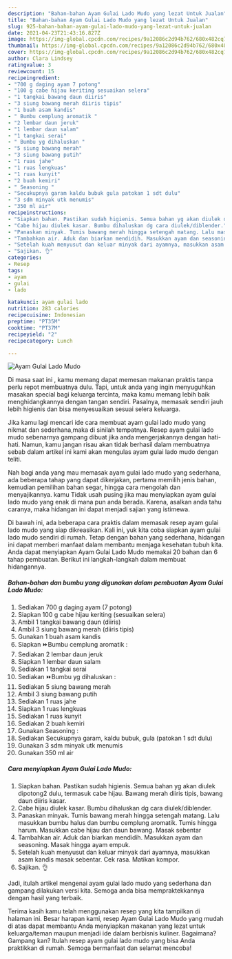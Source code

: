 ```yaml
---
description: "Bahan-bahan Ayam Gulai Lado Mudo yang lezat Untuk Jualan"
title: "Bahan-bahan Ayam Gulai Lado Mudo yang lezat Untuk Jualan"
slug: 925-bahan-bahan-ayam-gulai-lado-mudo-yang-lezat-untuk-jualan
date: 2021-04-23T21:43:16.827Z
image: https://img-global.cpcdn.com/recipes/9a12086c2d94b762/680x482cq70/ayam-gulai-lado-mudo-foto-resep-utama.jpg
thumbnail: https://img-global.cpcdn.com/recipes/9a12086c2d94b762/680x482cq70/ayam-gulai-lado-mudo-foto-resep-utama.jpg
cover: https://img-global.cpcdn.com/recipes/9a12086c2d94b762/680x482cq70/ayam-gulai-lado-mudo-foto-resep-utama.jpg
author: Clara Lindsey
ratingvalue: 3
reviewcount: 15
recipeingredient:
- "700 g daging ayam 7 potong"
- "100 g cabe hijau keriting sesuaikan selera"
- "1 tangkai bawang daun diiris"
- "3 siung bawang merah diiris tipis"
- "1 buah asam kandis"
- " Bumbu cemplung aromatik "
- "2 lembar daun jeruk"
- "1 lembar daun salam"
- "1 tangkai serai"
- " Bumbu yg dihaluskan "
- "5 siung bawang merah"
- "3 siung bawang putih"
- "1 ruas jahe"
- "1 ruas lengkuas"
- "1 ruas kunyit"
- "2 buah kemiri"
- " Seasoning "
- "Secukupnya garam kaldu bubuk gula patokan 1 sdt dulu"
- "3 sdm minyak utk menumis"
- "350 ml air"
recipeinstructions:
- "Siapkan bahan. Pastikan sudah higienis. Semua bahan yg akan diulek dipotong2 dulu, termasuk cabe hijau. Bawang merah diiris tipis, bawang daun diiris kasar."
- "Cabe hijau diulek kasar. Bumbu dihaluskan dg cara diulek/diblender."
- "Panaskan minyak. Tumis bawang merah hingga setengah matang. Lalu masukkan bumbu halus dan bumbu cemplung aromatik. Tumis hingga harum. Masukkan cabe hijau dan daun bawang. Masak sebentar"
- "Tambahkan air. Aduk dan biarkan mendidih. Masukkan ayam dan seasoning. Masak hingga ayam empuk."
- "Setelah kuah menyusut dan keluar minyak dari ayamnya, masukkan asam kandis masak sebentar. Cek rasa. Matikan kompor."
- "Sajikan. 👌"
categories:
- Resep
tags:
- ayam
- gulai
- lado

katakunci: ayam gulai lado 
nutrition: 283 calories
recipecuisine: Indonesian
preptime: "PT35M"
cooktime: "PT37M"
recipeyield: "2"
recipecategory: Lunch

---
```



![Ayam Gulai Lado Mudo](https://img-global.cpcdn.com/recipes/9a12086c2d94b762/680x482cq70/ayam-gulai-lado-mudo-foto-resep-utama.jpg)

Di masa  saat ini , kamu memang dapat memesan makanan praktis tanpa perlu repot membuatnya dulu. Tapi, untuk anda yang ingin menyuguhkan masakan special bagi keluarga tercinta, maka kamu memang lebih baik menghidangkannya dengan tangan sendiri. Pasalnya, memasak sendiri jauh lebih higienis dan bisa menyesuaikan sesuai selera keluarga.

Jika kamu lagi mencari ide cara membuat ayam gulai lado mudo yang nikmat dan sederhana,maka di sinilah tempatnya. Resep ayam gulai lado mudo  sebenarnya gampang dibuat jika anda mengerjakannya dengan hati-hati. Namun, kamu jangan risau akan tidak berhasil dalam membuatnya 
sebab dalam artikel ini kami akan mengulas ayam gulai lado mudo dengan teliti.  



Nah bagi anda yang mau memasak ayam gulai lado mudo yang sederhana, ada beberapa tahap yang dapat dikerjakan, pertama memilih jenis bahan, kemudian pemilihan bahan segar, hingga cara mengolah dan menyajikannya. kamu Tidak usah pusing jika mau menyiapkan ayam gulai lado mudo yang enak di mana pun anda berada. Karena, asalkan anda  tahu caranya, maka hidangan ini dapat menjadi sajian yang istimewa.

Di bawah ini, ada beberapa cara praktis  dalam memasak resep ayam gulai lado mudo yang siap dikreasikan. Kali ini, yuk kita coba siapkan ayam gulai lado mudo sendiri di rumah. Tetap dengan bahan yang sederhana, hidangan ini dapat memberi manfaat dalam membantu menjaga kesehatan tubuh kita. Anda dapat menyiapkan Ayam Gulai Lado Mudo memakai 20 bahan dan 6 tahap pembuatan. Berikut ini langkah-langkah dalam membuat hidangannya.

<!--inarticleads1-->

##### Bahan-bahan dan bumbu yang digunakan dalam pembuatan Ayam Gulai Lado Mudo:

1. Sediakan 700 g daging ayam (7 potong)
1. Siapkan 100 g cabe hijau keriting (sesuaikan selera)
1. Ambil 1 tangkai bawang daun (diiris)
1. Ambil 3 siung bawang merah (diiris tipis)
1. Gunakan 1 buah asam kandis
1. Siapkan  ⏩Bumbu cemplung aromatik :
1. Sediakan 2 lembar daun jeruk
1. Siapkan 1 lembar daun salam
1. Sediakan 1 tangkai serai
1. Sediakan  ⏩Bumbu yg dihaluskan :
1. Sediakan 5 siung bawang merah
1. Ambil 3 siung bawang putih
1. Sediakan 1 ruas jahe
1. Siapkan 1 ruas lengkuas
1. Sediakan 1 ruas kunyit
1. Sediakan 2 buah kemiri
1. Gunakan  Seasoning :
1. Sediakan Secukupnya garam, kaldu bubuk, gula (patokan 1 sdt dulu)
1. Gunakan 3 sdm minyak utk menumis
1. Gunakan 350 ml air




<!--inarticleads2-->

##### Cara menyiapkan Ayam Gulai Lado Mudo:

1. Siapkan bahan. Pastikan sudah higienis. Semua bahan yg akan diulek dipotong2 dulu, termasuk cabe hijau. Bawang merah diiris tipis, bawang daun diiris kasar.
1. Cabe hijau diulek kasar. Bumbu dihaluskan dg cara diulek/diblender.
1. Panaskan minyak. Tumis bawang merah hingga setengah matang. Lalu masukkan bumbu halus dan bumbu cemplung aromatik. Tumis hingga harum. Masukkan cabe hijau dan daun bawang. Masak sebentar
1. Tambahkan air. Aduk dan biarkan mendidih. Masukkan ayam dan seasoning. Masak hingga ayam empuk.
1. Setelah kuah menyusut dan keluar minyak dari ayamnya, masukkan asam kandis masak sebentar. Cek rasa. Matikan kompor.
1. Sajikan. 👌




Jadi, itulah artikel mengenai  ayam gulai lado mudo  yang sederhana dan gampang dilakukan versi kita. Semoga anda bisa mempraktekkannya dengan hasil yang terbaik. 

Terima kasih kamu telah menggunakan resep yang kita tampilkan di halaman ini. Besar harapan kami, resep  Ayam Gulai Lado Mudo yang mudah di atas dapat membantu Anda menyiapkan makanan yang lezat untuk keluarga/teman maupun menjadi ide dalam berbisnis kuliner. Bagaimana? Gampang kan? Itulah resep ayam gulai lado mudo yang bisa Anda praktikkan di rumah. Semoga bermanfaat dan selamat mencoba!

